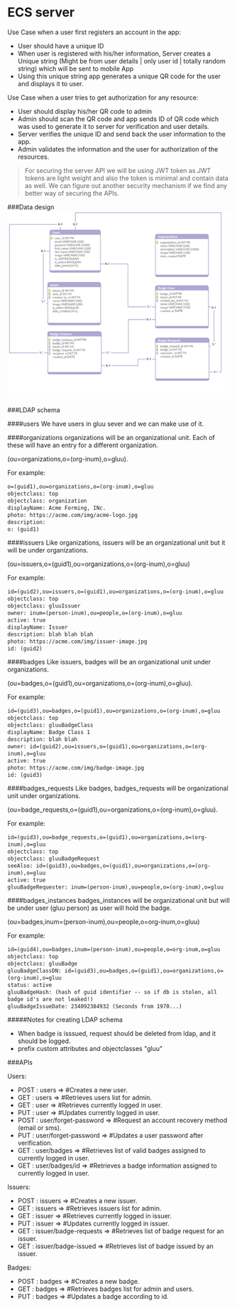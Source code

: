 # ECS server

Use Case when a user first registers an account in the app:

  - User should have a unique ID
  - When user is registered with his/her information, Server creates a Unique string (Might be from user details | only user id | totally random string) which will be sent to mobile App
  - Using this unique string app generates a unique QR code for the user and displays it to user.

Use Case when a user tries to get authorization for any resource:
  - User should display his/her QR code to admin
  - Admin should scan the QR code and app sends ID of QR code which was used to generate it to server for verification and user details.
  - Server verifies the unique ID and send back the user information to the app.
  - Admin validates the information and the user for authorization of the resources.

> For securing the server API we will be using JWT token
> as JWT tokens are light weight and also the token is minimal
> and contain data as well.
> We can figure out another security mechanism if we find any better way
> of securing the APIs.

###Data design
![Alt text](images/datadesign.png "Data Design")

###LDAP schema

####users
We have users in gluu sever and we can make use of it.

####organizations
organizations will be an organizational unit. Each of these will have an entry for a different organization.

(ou=organizations,o=(org-inum),o=gluu).

For example:
  ```
  o=(guid1),ou=organizations,o=(org-inum),o=gluu
  objectclass: top
  objectclass: organization
  displayName: Acme Forming, INc.
  photo: https://acme.com/img/acme-logo.jpg
  description:
  o: (guid1)
  ```

####issuers
Like organizations, issuers will be an organizational unit but it will be under organizations.

(ou=issuers,o=(guid1),ou=organizations,o=(org-inum),o=gluu)

For example:
  ```
  id=(guid2),ou=issuers,o=(guid1),ou=organizations,o=(org-inum),o=gluu
  objectclass: top
  objectclass: gluuIssuer
  owner: inum=(person-inum),ou=people,o=(org-inum),o=gluu
  active: true
  displayName: Issuer
  description: blah blah blah
  photo: https://acme.com/img/issuer-image.jpg
  id: (guid2)
  ```

####badges
Like issuers, badges will be an organizational unit under organizations. 

(ou=badges,o=(guid1),ou=organizations,o=(org-inum),o=gluu).

For example:
  ```
  id=(guid3),ou=badges,o=(guid1),ou=organizations,o=(org-inum),o=gluu
  objectclass: top
  objectclass: gluuBadgeClass
  displayName: Badge Class 1
  description: blah blah
  owner: id=(guid2),ou=issuers,o=(guid1),ou=organizations,o=(org-inum),o=gluu
  active: true
  photo: https://acme.com/img/badge-image.jpg
  id: (guid3)
  ```

####badges_requests
Like badges, badges_requests will be organizational unit under organizations.

(ou=badge_requests,o=(guid1),ou=organizations,o=(org-inum),o=gluu).

For example:
  ```
  id=(guid3),ou=badge_requests,o=(guid1),ou=organizations,o=(org-inum),o=gluu
  objectclass: top
  objectclass: gluuBadgeRequest
  seeAlso: id=(guid3),ou=badges,o=(guid1),ou=organizations,o=(org-inum),o=gluu
  active: true
  gluuBadgeRequester: inum=(person-inum),ou=people,o=(org-inum),o=gluu
  ```

####badges_instances
badges_instances will be organizational unit but will be under user (gluu person) as user will hold the badge.

(ou=badges,inum=(person-inum),ou=people,o=org-inum,o=gluu)

For example:
  ``` 
  id=(guid4),ou=badges,inum=(person-inum),ou=people,o=org-inum,o=gluu
  objectclass: top
  objectclass: gluuBadge
  gluuBadgeClassDN: id=(guid3),ou=badges,o=(guid1),ou=organizations,o=(org-inum),o=gluu
  status: active
  gluuBadgeHash: (hash of guid identifier -- so if db is stolen, all badge id's are not leaked!)
  gluuBadgeIssueDate: 234092384932 (Seconds from 1970...) 
  ```````
#####Notes for creating LDAP schema
  - When badge is isssued, request should be deleted from ldap, and it should be logged.
  - prefix custom attributes and objectclasses "gluu"

###APIs

Users:
  - POST : users => #Creates a new user.
  - GET : users => #Retrieves users list for admin.
  - GET : user => #Retrieves currently logged in user.
  - PUT : user => #Updates currently logged in user.
  - POST : user/forget-password => #Request an account recovery method (email or sms).
  - PUT : user/forget-password => #Updates a user password after verification.
  - GET : user/badges => #Retrieves list of valid badges assigned to currently logged in user.
  - GET : user/badges/id => #Retrieves a badge information assigned to currently logged in user.

Issuers:
  - POST : issuers => #Creates a new issuer.
  - GET : issuers => #Retrieves issuers list for admin.
  - GET : issuer => #Retrieves currently logged in issuer.
  - PUT : issuer => #Updates currently logged in issuer.
  - GET : issuer/badge-requests => #Retrieves list of badge request for an issuer.
  - GET : issuer/badge-issued => #Retrieves list of badge issued by an issuer.

Badges:
  - POST : badges => #Creates a new badge.
  - GET : badges => #Retrieves badges list for admin and users.
  - PUT : badges => #Updates a badge according to id.
